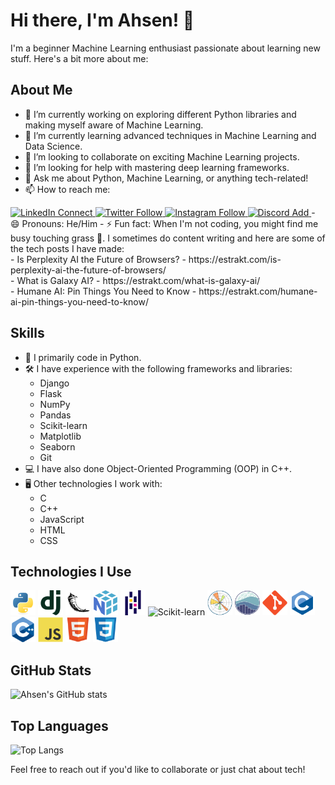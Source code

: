 # Hi there, I'm Ahsen! 👋

I'm a beginner Machine Learning enthusiast passionate about learning new stuff. Here's a bit more about me:

## About Me

- 🔭 I’m currently working on exploring different Python libraries and making myself aware of Machine Learning.
- 🌱 I’m currently learning advanced techniques in Machine Learning and Data Science.
- 👯 I’m looking to collaborate on exciting Machine Learning projects.
- 🤔 I’m looking for help with mastering deep learning frameworks.
- 💬 Ask me about Python, Machine Learning, or anything tech-related!
- 📫 How to reach me:
  <br>
 <a href="https://www.linkedin.com/in/ahsen-tahir-224a7126b" target="_blank">
    <img src="https://img.shields.io/badge/LinkedIn-Connect-blue?style=for-the-badge&logo=linkedin" alt="LinkedIn Connect"/>
  </a>
  <a href="https://twitter.com/@ahsen_0606" target="_blank">
    <img src="https://img.shields.io/badge/Twitter-Follow-blue?style=for-the-badge&logo=twitter" alt="Twitter Follow"/>
  </a>
  <a href="https://www.instagram.com/ahsen_tahir007" target="_blank">
    <img src="https://img.shields.io/badge/Instagram-Follow-red?style=for-the-badge&logo=instagram" alt="Instagram Follow"/>
  </a>
  <a href="https://discordapp.com/users/1113468865087799387" target="_blank">
    <img src="https://img.shields.io/badge/Discord-Add-blueviolet?style=for-the-badge&logo=discord" alt="Discord Add"/>
  </a>
- 😄 Pronouns: He/Him
- ⚡ Fun fact: When I'm not coding, you might find me busy touching grass 🌱. I sometimes do content writing and here are some of the tech posts I have made:</br>
 - Is Perplexity AI the Future of Browsers? - https://estrakt.com/is-perplexity-ai-the-future-of-browsers/<br>
- What is Galaxy AI? - https://estrakt.com/what-is-galaxy-ai/<br>
- Humane AI: Pin Things You Need to Know - https://estrakt.com/humane-ai-pin-things-you-need-to-know/<br>


## Skills

- 🐍 I primarily code in Python.
- 🛠️ I have experience with the following frameworks and libraries:
  - Django
  - Flask
  - NumPy
  - Pandas
  - Scikit-learn
  - Matplotlib
  - Seaborn
  - Git
- 💻 I have also done Object-Oriented Programming (OOP) in C++.
- 🖥️ Other technologies I work with:
  - C
  - C++
  - JavaScript
  - HTML
  - CSS

## Technologies I Use

<p align="left">
  <img src="https://raw.githubusercontent.com/devicons/devicon/master/icons/python/python-original.svg" alt="Python" width="40" height="40"/>
  <img src="https://raw.githubusercontent.com/devicons/devicon/master/icons/django/django-plain.svg" alt="Django" width="40" height="40"/>
  <img src="https://raw.githubusercontent.com/devicons/devicon/master/icons/flask/flask-original.svg" alt="Flask" width="40" height="40"/>
  <img src="https://raw.githubusercontent.com/devicons/devicon/master/icons/numpy/numpy-original.svg" alt="NumPy" width="40" height="40"/>
  <img src="https://raw.githubusercontent.com/devicons/devicon/master/icons/pandas/pandas-original.svg" alt="Pandas" width="40" height="40"/>
  <img src="https://raw.githubusercontent.com/devicons/devicon/master/icons/scikit-learn/scikit-learn-original.svg" alt="Scikit-learn" width="40" height="40"/>
  <img src="https://raw.githubusercontent.com/devicons/devicon/master/icons/matplotlib/matplotlib-original.svg" alt="Matplotlib" width="40" height="40"/>
  <img src="https://raw.githubusercontent.com/devicons/devicon/master/icons/seaborn/seaborn-original.svg" alt="Seaborn" width="40" height="40"/>
  <img src="https://raw.githubusercontent.com/devicons/devicon/master/icons/git/git-original.svg" alt="Git" width="40" height="40"/>
  <img src="https://raw.githubusercontent.com/devicons/devicon/master/icons/c/c-original.svg" alt="C" width="40" height="40"/>
  <img src="https://raw.githubusercontent.com/devicons/devicon/master/icons/cplusplus/cplusplus-original.svg" alt="C++" width="40" height="40"/>
  <img src="https://raw.githubusercontent.com/devicons/devicon/master/icons/javascript/javascript-original.svg" alt="JavaScript" width="40" height="40"/>
  <img src="https://raw.githubusercontent.com/devicons/devicon/master/icons/html5/html5-original.svg" alt="HTML" width="40" height="40"/>
  <img src="https://raw.githubusercontent.com/devicons/devicon/master/icons/css3/css3-original.svg" alt="CSS" width="40" height="40"/>
</p>

## GitHub Stats

![Ahsen's GitHub stats](https://github-readme-stats.vercel.app/api?username=AhsenTahir&show_icons=true&theme=radical)

## Top Languages

![Top Langs](https://github-readme-stats.vercel.app/api/top-langs/?username=AhsenTahir&layout=compact&theme=radical)

Feel free to reach out if you'd like to collaborate or just chat about tech!


